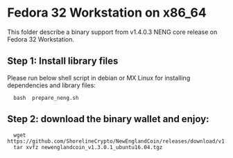 # Fedora 32 Workstation on x86_64

This folder describe a binary support from v1.4.0.3 NENG core release on Fedora 32 Workstation.

## Step 1: Install library files
Please run below shell script in debian or MX Linux for installing dependencies and library files:
```
  bash  prepare_neng.sh
```

## Step 2: download the binary wallet and enjoy:
```
  wget https://github.com/ShorelineCrypto/NewEnglandCoin/releases/download/v1.3.0.1/newenglandcoin_v1.3.0.1_ubuntu16.04.tgz
  tar xvfz newenglandcoin_v1.3.0.1_ubuntu16.04.tgz
```
